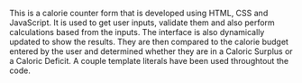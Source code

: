This is a calorie counter form that is developed using HTML, CSS and JavaScript. 
It is used to get user inputs, validate them and also perform calculations based from the inputs.
The interface is also dynamically updated to show the results. 
They are then compared to the calorie budget entered by the user and determined whether they are in a Caloric Surplus or a Caloric Deficit. 
A couple template literals have been used throughtout the code.
